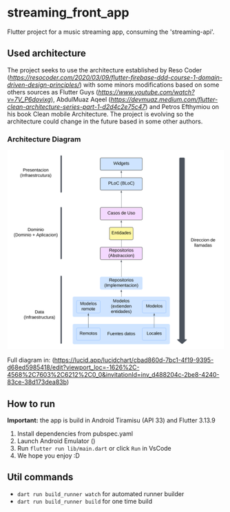 # streaming_front_app

Flutter project for a music streaming app, consuming the 'streaming-api'.

## Used architecture

The project seeks to use the architecture established by Reso Coder (*https://resocoder.com/2020/03/09/flutter-firebase-ddd-course-1-domain-driven-design-principles/*) with some minors modifications based on some others sources as Flutter Guys (*https://www.youtube.com/watch?v=7V_P6dovixg*), AbdulMuaz Aqeel (*https://devmuaz.medium.com/flutter-clean-architecture-series-part-1-d2d4c2e75c47*) and Petros Efthymiou on his book Clean mobile Architecture. The project is evolving so the architecture could change in the future based in some other authors.

### Architecture Diagram

![Architecture diagram](streaming_front_app/../architecture.png)

Full diagram in: (https://lucid.app/lucidchart/cbad860d-7bc1-4f19-9395-d68ed5985418/edit?viewport_loc=-1626%2C-4568%2C7603%2C6212%2C0_0&invitationId=inv_d488204c-2be8-4240-83ce-38d173dea83b)

## How to run

**Important:** the app is build in Android Tiramisu (API 33) and Flutter 3.13.9

1. Install dependencies from pubspec.yaml
2. Launch Android Emulator ()
3. Run `flutter run lib/main.dart` or click `Run` in VsCode
4. We hope you enjoy :D

## Util commands

- `dart run build_runner watch` for automated runner builder
- `dart run build_runner build` for one time build
